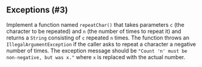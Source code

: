 ## Exceptions (#3)

Implement a function named `repeatChar()` that takes parameters `c` (the
character to be repeated) and `n` (the number of times to repeat it) and
returns a `String` consisting of `c` repeated `n` times. The function throws an
`IllegalArgumentException` if the caller asks to repeat a character a negative
number of times. The exception message should be `"Count 'n' must be
non-negative, but was x."` where `x` is replaced with the actual number.